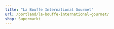 ```yaml
---
title: "La Bouffe International Gourmet"
url: /portland/la-bouffe-international-gourmet/
shop: Supermarkt
---
```


